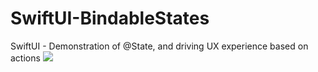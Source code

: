 # SwiftUI-BindableStates
SwiftUI - Demonstration of @State, and driving UX experience based on actions
![](https://cjazz.github.io/assets/images/BindableStatesPlus.gif)
